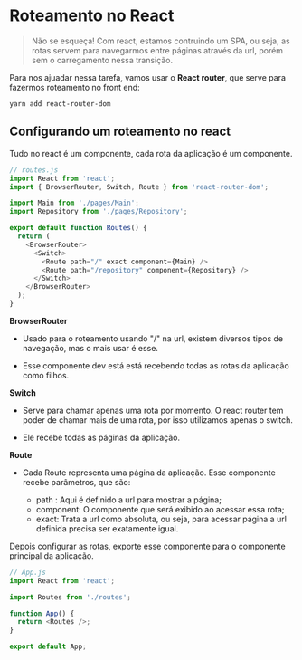 # Roteamento no React

> Não se esqueça! Com react, estamos contruindo um SPA, ou seja, as rotas servem para navegarmos entre páginas através da url, porém sem o carregamento nessa transição.

Para nos ajuadar nessa tarefa, vamos usar o **React router**, que serve para fazermos roteamento no front end:

```
yarn add react-router-dom
```

## Configurando um roteamento no react

Tudo no react é um componente, cada rota da aplicação é um componente.

```js
// routes.js
import React from 'react';
import { BrowserRouter, Switch, Route } from 'react-router-dom';

import Main from './pages/Main';
import Repository from './pages/Repository';

export default function Routes() {
  return (
    <BrowserRouter>
      <Switch>
        <Route path="/" exact component={Main} />
        <Route path="/repository" component={Repository} />
      </Switch>
    </BrowserRouter>
  );
}
```

**BrowserRouter**

- Usado para o roteamento usando "/" na url, existem diversos tipos de navegação, mas o mais usar é esse.

- Esse componente dev está está recebendo todas as rotas da aplicação como filhos.

**Switch**

- Serve para chamar apenas uma rota por momento. O react router tem poder de chamar mais de uma rota, por isso utilizamos apenas o switch.

- Ele recebe todas as páginas da aplicação.

**Route**

- Cada Route representa uma página da aplicação. Esse componente recebe parâmetros, que são:

  - path : Aqui é definido a url para mostrar a página;
  - component: O componente que será exibido ao acessar essa rota;
  - exact: Trata a url como absoluta, ou seja, para acessar página a url definida precisa ser exatamente igual.

Depois configurar as rotas, exporte esse componente para o componente principal da aplicação.

```js
// App.js
import React from 'react';

import Routes from './routes';

function App() {
  return <Routes />;
}

export default App;
```

